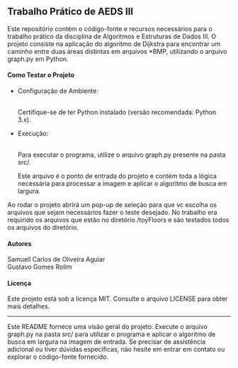<h2>Trabalho Prático de AEDS III</h2>

<p>
  Este repositório contém o código-fonte e recursos necessários para o trabalho prático da disciplina de Algoritmos e Estruturas de Dados III. O projeto consiste na     aplicação do algoritmo de Dijkstra para encontrar um caminho entre duas áreas distintas em arquivos *BMP, utilizando o arquivo graph.py em Python.
</p>

<h4>Como Testar o Projeto</h4>
<ul>
  <li>Configuração de Ambiente:</li>
  <br/>
     <p>Certifique-se de ter Python instalado (versão recomendada: Python 3.x).</p>
  <li>Execução:</li>
  <br/>
      <p>Para executar o programa, utilize o arquivo graph.py presente na pasta src/.</p>
      <p>Este arquivo é o ponto de entrada do projeto e contém toda a lógica necessária para processar a imagem e aplicar o algoritmo de busca em largura.</p>
</ul>

<p>
    Ao rodar o projeto abrirá um pop-up de seleção para que vc escolha os arquivos que sejam necessários fazer o teste desejado.
    No trabalho era requirido os arquivos que estão no diretório /toyFloors e são testados todos os arquivos do diretório.</br>
</p>
<h4>Autores</h4>
<p>
  <a href="https://github.com/SamuellAguiar" style="text-decoration:none;">Samuell Carlos de Oliveira Aguiar</a>
  <br/><a href="https://github.com/GustavoRolim1" style="text-decoration:none;">Gustavo Gomes Rolim</a>
</p>

<h4>Licença</h4>
<p>
  Este projeto está sob a licença MIT. Consulte o arquivo LICENSE para obter mais detalhes.
</p>

<hr/>

<p>Este README fornece uma visão geral do projeto. Execute o arquivo graph.py na pasta src/ para utilizar o programa e aplicar o algoritmo de busca em largura na imagem de entrada. Se precisar de assistência adicional ou tiver dúvidas específicas, não hesite em entrar em contato ou explorar o código-fonte fornecido.</p>
